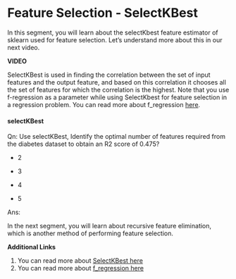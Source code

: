 # Feature Selection - SelectKBest

In this segment, you will learn about the selectKbest feature estimator of sklearn used for feature selection. Let’s understand more about this in our next video.

**VIDEO**

SelectKBest is used in finding the correlation between the set of input features and the output feature, and based on this correlation it chooses all the set of features for which the correlation is the highest. Note that you use f-regression as a parameter while using SelectKbest for feature selection in a regression problem. You can read more about f_regression [here](https://scikit-learn.org/stable/modules/generated/sklearn.feature_selection.f_regression.html#sklearn.feature_selection.f_regression).

#### selectKBest

Qn: Use selectKBest, Identify the optimal number of features required from the diabetes dataset to obtain an R2 score of 0.475?

- 2

- 3

- 4

- 5

Ans: 

In the next segment, you will learn about recursive feature elimination, which is another method of performing feature selection.

**Additional Links**

1.  You can read more about [SelectKBest here](https://scikit-learn.org/stable/modules/generated/sklearn.feature_selection.SelectKBest.html#sklearn.feature_selection.SelectKBest) 
2.  You can read more about [f_regression here](https://scikit-learn.org/stable/modules/generated/sklearn.feature_selection.f_regression.html#sklearn.feature_selection.f_regression)